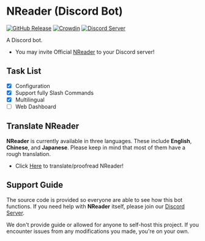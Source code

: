 # NReader (Discord Bot)

[![GitHub Release](https://img.shields.io/github/v/release/reinhello/NReader?color=%237289DA&include_prereleases)](https://github.com/reinhello/NReader/releases)
[![Crowdin](https://badges.crowdin.net/nreader/localized.svg)](https://crowdin.com/project/nreader)
[![Discord Server](https://canary.discord.com/api/guilds/763678230976659466/widget.png?style=shield)](https://discord.gg/b7AW2Zkcsw)

A Discord bot.

- You may invite Official [NReader](https://discord.com/api/oauth2/authorize?client_id=746948584150270014&permissions=339008&scope=bot%20applications.commands) to your Discord server!

## Task List

- [x] Configuration
- [x] Support fully Slash Commands
- [x] Multilingual
- [ ] Web Dashboard

## Translate NReader

**NReader** is currently available in three languages. These include **English**, **Chinese**, and **Japanese**. Please keep in mind that most of them have a rough translation.

- Click [Here](https://crowdin.com/project/nreader) to translate/proofread NReader!

## Support Guide

The source code is provided so everyone are able to see how this bot functions. If you need help with **NReader** itself, please join our [Discord Server](https://discord.gg/b7AW2Zkcsw).

We don't provide guide or allowed for anyone to self-host this project. If you encounter issues from any modifications you made, you're on your own.
